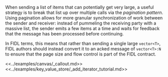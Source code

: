 When sending a list of items that can potentially get very large, a useful
strategy is to break that list up over multiple calls via the *pagination
pattern*. Using pagination allows for more granular synchronization of work
between the sender and receiver: instead of pummeling the receiving party with a
massive list, the sender emits a few items at a time and waits for feedback that
the message has been processed before continuing.

In FIDL terms, this means that rather than sending a single large `vector<T>`,
FIDL authors should instead convert it to an acked message of `vector<T>:N` to
ensure that the page size and flow control is part of the FIDL contract.

<<../examples/canvas/_callout.md>>
<<../examples/key_value_store/_add_iterator_tutorial.md>>
